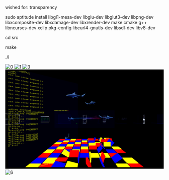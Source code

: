 wished for:
transparency





sudo aptitude install libgl1-mesa-dev libglu-dev libglut3-dev libpng-dev libxcomposite-dev libxdamage-dev libxrender-dev make cmake g++ libncurses-dev xclip pkg-config libcurl4-gnutls-dev libsdl-dev libv8-dev

cd src

make

./l




![0](https://github.com/koo5/koo5.github.com/raw/master/Untitled4.png)
![1](https://github.com/koo5/koo5.github.com/raw/master/Untitled3.png)
![3](https://github.com/koo5/koo5.github.com/raw/master/Untitled2.png)
![5](https://github.com/koo5/koo5.github.com/raw/master/Untitled.png)
![6](https://github.com/koo5/koo5.github.com/raw/master/fulllemonscreenshot.png)
